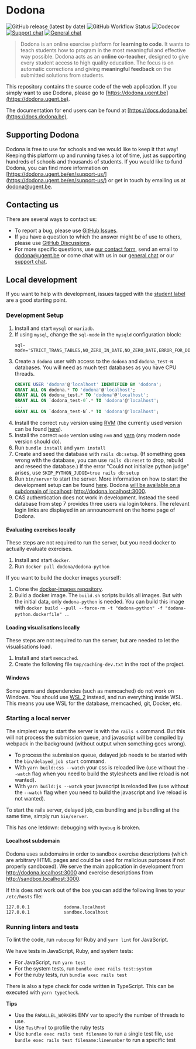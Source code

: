# Dodona

![GitHub release (latest by date)](https://img.shields.io/github/v/release/dodona-edu/dodona)
![GitHub Workflow Status](https://img.shields.io/github/actions/workflow/status/dodona-edu/dodona/test.yml?branch=develop)
![Codecov](https://img.shields.io/codecov/c/github/dodona-edu/dodona)
[![Support chat](https://img.shields.io/static/v1?label=support%20chat&message=on%20matrix&color=informational)](https://matrix.to/#/#dodona-support:vanpetegem.me?via=vanpetegem.me)
[![General chat](https://img.shields.io/static/v1?label=general%20chat&message=on%20matrix&color=informational)](https://matrix.to/#/#dodona-general:vanpetegem.me?via=vanpetegem.me&via=matrix.org&via=beardhatcode.be)

> Dodona is an online exercise platform for **learning to code**. It wants to teach students how to program in the most meaningful and effective way possible. Dodona acts as an **online co-teacher**, designed to give every student access to high quality education. The focus is on automatic corrections and giving **meaningful feedback** on the submitted solutions from students.

This repository contains the source code of the web application. If you simply want to use Dodona, please go to [https://dodona.ugent.be](https://dodona.ugent.be).

The documentation for end users can be found at [https://docs.dodona.be](https://docs.dodona.be).

## Supporting Dodona

Dodona is free to use for schools and we would like to keep it that way! Keeping this platform up and running takes a lot of time, just as supporting hundreds of schools and thousands of students. If you would like to fund Dodona, you can find more information on [https://dodona.ugent.be/en/support-us/](https://dodona.ugent.be/en/support-us/) or get in touch by emailing us at dodona@ugent.be.

## Contacting us

There are several ways to contact us:
- To report a bug, please use [GitHub Issues](https://github.com/dodona-edu/dodona/issues).
- If you have a question to which the answer might be of use to others, please use [GitHub Discussions](https://github.com/dodona-edu/dodona/discussions).
- For more specific questions, use [our contact form](https://dodona.ugent.be/nl/contact/), send an email to [dodona@ugent.be](mailto:dodona@ugent.be) or come chat with us in our [general chat](https://matrix.to/#/#dodona-general:vanpetegem.me?via=vanpetegem.me&via=matrix.org&via=beardhatcode.be) or our [support chat](https://matrix.to/#/#dodona-support:vanpetegem.me?via=vanpetegem.me).

## Local development

If you want to help with development, issues tagged with the [student label](https://github.com/dodona-edu/dodona/issues?q=is%3Aissue+is%3Aopen+label%3Astudent) are a good starting point.

### Development Setup

1. Install and start `mysql` or `mariadb`.
2. If using `mysql`, change the `sql-mode` in the `mysqld` configuration block:
    ```
    sql-mode='STRICT_TRANS_TABLES,NO_ZERO_IN_DATE,NO_ZERO_DATE,ERROR_FOR_DIVISION_BY_ZERO,NO_ENGINE_SUBSTITUTION'
    ```
3. Create a `dodona` user with access to the `dodona` and `dodona_test-N` databases. You will need as much test databases as you have CPU threads.
    ```sql
    CREATE USER 'dodona'@'localhost' IDENTIFIED BY 'dodona';
    GRANT ALL ON dodona.* TO 'dodona'@'localhost';
    GRANT ALL ON dodona_test.* TO 'dodona'@'localhost';
    GRANT ALL ON `dodona_test-0`.* TO 'dodona'@'localhost';
    ...
    GRANT ALL ON `dodona_test-N`.* TO 'dodona'@'localhost';
    ```
4. Install the correct `ruby` version using [RVM](https://rvm.io/) (the currently used version can be found [here](./.ruby-version)).
5. Install the correct `node` version using `nvm` and [yarn](https://yarnpkg.com/) (any modern node version should do).
6. Run `bundle install` and `yarn install`
7. Create and seed the database with `rails db:setup`. (If something goes wrong with the database, you can use `rails db:reset` to drop, rebuild and reseed the database.)
If the error "Could not initialize python judge" arises, use `SKIP_PYTHON_JUDGE=true rails db:setup`
8. Run `bin/server` to start the server. More information on how to start the development setup can be found [here](#starting-a-local-server). Dodona [will be available on a subdomain of localhost](#localhost-subdomain): http://dodona.localhost:3000.
9. CAS authentication does not work in development. Instead the seed database from step 7 provides three users via login tokens. The relevant login links are displayed in an announcement on the home page of Dodona.

#### Evaluating exercises locally
These steps are not required to run the server, but you need docker to actually evaluate exercises.

1. Install and start `docker`.
2. Run `docker pull dodona/dodona-python`

If you want to build the docker images yourself:
1. Clone the [docker-images repository](https://github.com/dodona-edu/docker-images).
2. Build a docker image. The `build.sh` scripts builds all images. But with the initial data, only `dodona-python` is needed. You can build this image with `docker build --pull --force-rm -t "dodona-python" -f "dodona-python.dockerfile" .`.

#### Loading visualisations locally
These steps are not required to run the server, but are needed to let the visualisations load.

1. Install and start `memcached`.
2. Create the following file `tmp/caching-dev.txt` in the root of the project.

#### Windows

Some gems and dependencies (such as memcached) do not work on Windows.
You should use [WSL 2](https://docs.microsoft.com/en-us/windows/wsl/about) instead, and run everything inside WSL.
This means you use WSL for the database, memcached, git, Docker, etc.

### Starting a local server
The simplest way to start the server is with the `rails s` command. But this will not process the submission queue, and javascript will be compiled by webpack in the background (without output when something goes wrong).

- To process the submission queue, delayed job needs to be started with the `bin/delayed_job start` command.
- With `yarn build:css --watch` your css is reloaded live (use without the `--watch` flag when you need to build the stylesheets and live reload is not wanted).
- With `yarn build:js --watch` your javascript is reloaded live (use without the `--watch` flag when you need to build the javascript and live reload is not wanted).

To start the rails server, delayed job, css bundling and js bundling at the same time, simply run `bin/server`.

This has one letdown: debugging with `byebug` is broken.

#### Localhost subdomain

Dodona uses subdomains in order to sandbox exercise descriptions (which are arbitrary HTML pages and could be used for malicious purposes if not properly sandboxed). We serve the main application in development from http://dodona.localhost:3000 and exercise descriptions from http://sandbox.localhost:3000.

If this does not work out of the box you can add the following lines to your `/etc/hosts` file:
```
127.0.0.1             dodona.localhost
127.0.0.1             sandbox.localhost
```

### Running linters and tests

To lint the code, run `rubocop` for Ruby and `yarn lint` for JavaScript.

We have tests in JavaScript, Ruby, and system tests:

* For JavaScript, run `yarn test`
* For the system tests, run `bundle exec rails test:system`
* For the ruby tests, run `bundle exec rails test`

There is also a type check for code written in TypeScript. This can be executed with `yarn typeCheck`.

**Tips**
* Use the `PARALLEL_WORKERS` ENV var to specify the number of threads to use.
* Use `TestProf` to profile the ruby tests
* Use `bundle exec rails test filename` to run a single test file, use `bundle exec rails test filename:linenumber` to run a specific test
